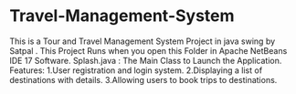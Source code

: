# Travel-Management-System
This is a Tour and Travel Management System  Project in java swing by Satpal .
This Project Runs when you open this Folder in Apache NetBeans IDE 17 Software.
Splash.java : The Main Class to Launch the Application.
Features:
1.User registration and login system.
2.Displaying a list of destinations with details.
3.Allowing users to book trips to destinations.

